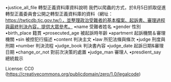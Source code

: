 •justice_all_file 轉型正義資料庫資料說明
我們以爬蟲的方式，於8月5日抓取促進轉型正義委員會公開之轉型正義資料庫的資料（網址：https://twtjcdb.tjc.gov.tw/），並整理政治受難者的基本檔案、起訴書、審理過程與最終判決內容，提供大眾參考。
	•name 受難者姓名
	•gender 性別
	•birth_place 籍貫
	•prosecuted_age 被起訴時年齡
	•apartment 起訴機關＆審理機關
	•sin 被控犯行描述
	•content 判決主文
	•law 所犯法條與條次
	•judge 刑度與刑期
	•number 判決流程
	•judge_book 判決書內容
	•judge_date 起訴日期&審理日期
	•change_or_not 對前次決策的處置
	•judge_man 審理人
	•presdient_say 總統裁示 

License: CC0 (https://creativecommons.org/publicdomain/zero/1.0/legalcode)